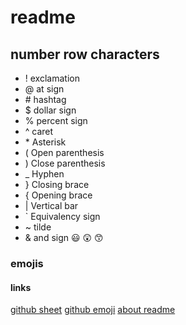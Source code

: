 # readme

## number row characters
* ! exclamation
* @ at sign
* \# hashtag 
* $ dollar sign
* % percent sign
* ^ caret
* \* Asterisk
* ( Open parenthesis
* ) Close parenthesis
* _  Hyphen
* } Closing brace
* { 	Opening brace
* |  Vertical bar
* ` Equivalency sign
* ~ tilde
* & and sign
😃     😲      😙
### emojis 




#### links
[github sheet](https://education.github.com/git-cheat-sheet-education.pdf) 
[github emoji](https://gist.github.com/rxaviers/7360908)
[about readme](https://docs.github.com/en/repositories/managing-your-repositorys-settings-and-features/customizing-your-repository/about-readmes)
